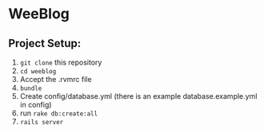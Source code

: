 WeeBlog
======


Project Setup:
-------------

  1. `git clone` this repository
  2. `cd weeblog`
  3. Accept the .rvmrc file
  4. `bundle`
  5. Create config/database.yml (there is an example database.example.yml in config)
  6. run `rake db:create:all`
  7. `rails server`
